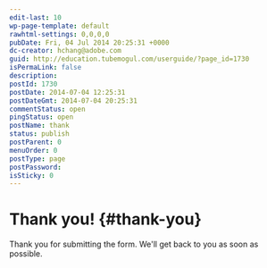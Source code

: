 ```yaml
---
edit-last: 10
wp-page-template: default
rawhtml-settings: 0,0,0,0
pubDate: Fri, 04 Jul 2014 20:25:31 +0000
dc-creator: hchang@adobe.com
guid: http://education.tubemogul.com/userguide/?page_id=1730
isPermaLink: false
description: 
postId: 1730
postDate: 2014-07-04 12:25:31
postDateGmt: 2014-07-04 20:25:31
commentStatus: open
pingStatus: open
postName: thank
status: publish
postParent: 0
menuOrder: 0
postType: page
postPassword: 
isSticky: 0
---
```


# Thank you! {#thank-you}

Thank you for submitting the form. We'll get back to you as soon as possible. 